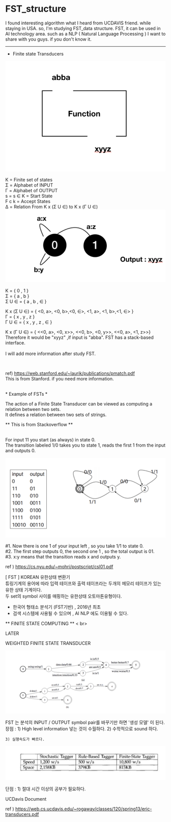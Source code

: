 # FST_structure
I found interesting algorithm what I heard from UCDAVIS friend. while staying in USA.
so, I'm studying FST_data structure.
FST, it can be used in AI technology area.
such as a NLP ( Natural Language Processing )
I want to share with you guys. if you don't know it.

------------------------------
 - Finite state Transducers

![Image 4](https://github.com/LeeGitaek/FST_structure/blob/master/%E1%84%89%E1%85%B3%E1%84%8F%E1%85%B3%E1%84%85%E1%85%B5%E1%86%AB%E1%84%89%E1%85%A3%E1%86%BA%202020-01-30%20%E1%84%8B%E1%85%A9%E1%84%8C%E1%85%A5%E1%86%AB%2010.10.31.png?raw=true)


K = Finite set of states <br>
Σ = Alphabet of INPUT<br>
Γ = Alphabet of OUTPUT<br>
s = s ∈ K = Start State<br>
F c k = Accept States<br>
Δ = Relation From
    K x (Σ U ∈) to K x (Γ U ∈) 
<br>
![Image 5](https://github.com/LeeGitaek/FST_structure/blob/master/%E1%84%89%E1%85%B3%E1%84%8F%E1%85%B3%E1%84%85%E1%85%B5%E1%86%AB%E1%84%89%E1%85%A3%E1%86%BA%202020-01-30%20%E1%84%8B%E1%85%A9%E1%84%8C%E1%85%A5%E1%86%AB%2010.15.06.png?raw=true)


K = { 0 , 1 } <br>
Σ = { a , b }<br>
Σ U ∈ = { a , b , ∈ } <br>

K x (Σ U ∈) = { <0, a>, <0, b>,<0, ∈>,
                <1, a>, <1, b>,<1, ∈> }
                <br>
Γ = { x , y , z } <br>
Γ U ∈ = { x , y , z , ∈ }<br>

K x (Γ U ∈) = { <<0, a>, <0, x>>,
                <<0, b>, <0, y>>,
                <<0, a>, <1, z>>}
                <br>
Therefore it would be "xyyz" ,if input is "abba".
FST has a stack-based interface.     
<br>
I will add more information after study FST.

<br>

ref) https://web.stanford.edu/~laurik/publications/pmatch.pdf<br>
This is from Stanford. if you need more information.

<br>
 * Example of FSTs *  <br>

The action of a Finite State Transducer can be viewed as computing a relation between two sets.<br>
It defines a relation between two sets of strings.<br>

 ** This is from Stackoverflow ** <br>

<br>
For input 11 you start (as always) in state 0. <br>
The transition labeled 1/0 takes you to state 1, reads the first 1 from the input and outputs 0.<br>

![Image 8](https://github.com/LeeGitaek/FST_structure/blob/master/%E1%84%89%E1%85%B3%E1%84%8F%E1%85%B3%E1%84%85%E1%85%B5%E1%86%AB%E1%84%89%E1%85%A3%E1%86%BA%202020-01-30%20%E1%84%8B%E1%85%A9%E1%84%92%E1%85%AE%204.47.36.png?raw=true)


#1. Now there is one 1 of your input left , so you take 1/1 to state 0. <br>
#2. The first step outputs 0, the second one 1 , so the total output is 01.<br>
#3. x:y means that the transition reads x and outputs y.<br>

ref ) https://cs.nyu.edu/~mohri/postscript/csl01.pdf

[ FST ] KOREAN
유한상태 변환기 <br>
튜링기계의 용어에 따라 입력 테이프와 출력 테이프라는 두개의 메모리 테이프가 있는 유한 상태 기계이다. <br>
두 set의 symbol 사이를 매핑하는 유한상태 오토마톤유형이다. <br>

- 한국어 형태소 분석기 (FST기반) , 2016년 최초 <br>
- 검색 시스템에 사용될 수 있으며 , AI NLP 에도 이용될 수 있다. <br>

** FINITE STATE COMPUTING ** < br>

LATER <br>

WEIGHTED FINITE STATE TRANSDUCER <br>
 
![Image 5](https://github.com/LeeGitaek/FST_structure/blob/master/%E1%84%89%E1%85%B3%E1%84%8F%E1%85%B3%E1%84%85%E1%85%B5%E1%86%AB%E1%84%89%E1%85%A3%E1%86%BA%202020-01-31%20%E1%84%8B%E1%85%A9%E1%84%8C%E1%85%A5%E1%86%AB%2011.06.54.png?raw=true)
 <br>

FST 는 분석의 INPUT / OUTPUT symbol pair를 바꾸기만 하면 '생성 모델' 이 된다. <br>
장점 :
    1) High level information 넣는 것이 수월하다.
    2) 수학적으로 sound 하다.
    
    3) 실행속도가 빠르다.
    
![Image 5](https://github.com/LeeGitaek/FST_structure/blob/master/%E1%84%89%E1%85%B3%E1%84%8F%E1%85%B3%E1%84%85%E1%85%B5%E1%86%AB%E1%84%89%E1%85%A3%E1%86%BA%202020-01-30%20%E1%84%8B%E1%85%A9%E1%84%92%E1%85%AE%203.56.36.png?raw=true) <br>   

    
단점 :
    1) 절대 시간 이상의 공부가 필요하다.
    
    
UCDavis Document <br>

ref ) https://web.cs.ucdavis.edu/~rogaway/classes/120/spring13/eric-transducers.pdf <br>





